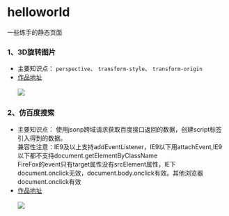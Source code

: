 # helloworld
一些练手的静态页面

### 1、3D旋转图片<br>
* 主要知识点： `perspective`、 `transform-style`、 `transform-origin`<br>
* [作品地址](https://littelfei.github.io/helloworld/3drotate.html)<br><br>
![](https://littelfei.github.io/helloworld/image/3drotate.png)

### 2、仿百度搜索<br>
* 主要知识点： 使用jsonp跨域请求获取百度接口返回的数据，创建script标签引入得到的数据。<br>
兼容性注意：IE9及以上支持addEventListener，IE9以下用attachEvent,IE9以下都不支持document.getElementByClassName<br>
FireFox的event只有target属性没有srcElement属性，IE下document.onclick无效，document.body.onclick有效。其他浏览器document.onclick有效<br>
* [作品地址](https://littelfei.github.io/helloworld/baidu.html)<br><br>
![](https://littelfei.github.io/helloworld/image/baidu.png)
